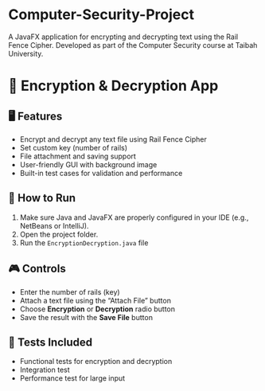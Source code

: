 # Computer-Security-Project
A JavaFX application for encrypting and decrypting text using the Rail Fence Cipher. Developed as part of the Computer Security course at Taibah University.

# 🔐 Encryption & Decryption App
## 🖥️ Features
- Encrypt and decrypt any text file using Rail Fence Cipher
- Set custom key (number of rails)
- File attachment and saving support
- User-friendly GUI with background image
- Built-in test cases for validation and performance

## 🚀 How to Run
1. Make sure Java and JavaFX are properly configured in your IDE (e.g., NetBeans or IntelliJ).
2. Open the project folder.
3. Run the `EncryptionDecryption.java` file 


## 🎮 Controls
- Enter the number of rails (key)
- Attach a text file using the “Attach File” button
- Choose **Encryption** or **Decryption** radio button
- Save the result with the **Save File** button

## 🧪 Tests Included
- Functional tests for encryption and decryption
- Integration test
- Performance test for large input

